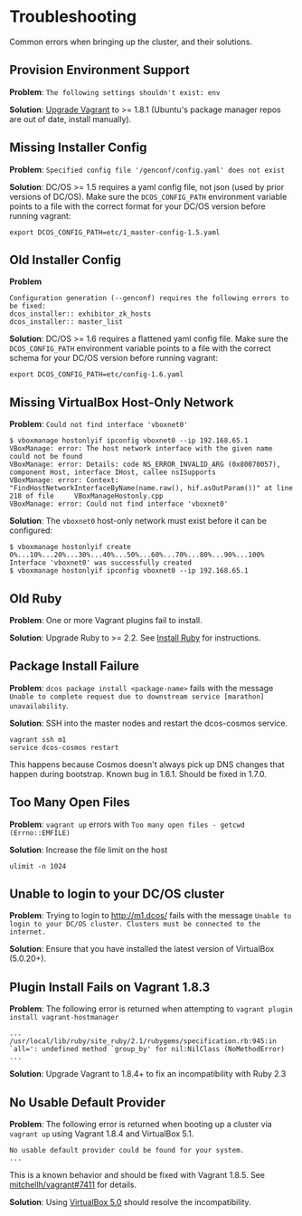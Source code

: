 # Troubleshooting

Common errors when bringing up the cluster, and their solutions.


## Provision Environment Support

**Problem**: `The following settings shouldn't exist: env`

**Solution**: [Upgrade Vagrant](https://www.vagrantup.com/downloads.html) to >= 1.8.1 (Ubuntu's package manager repos are out of date, install manually).


## Missing Installer Config

**Problem**: `Specified config file '/genconf/config.yaml' does not exist`

**Solution**: DC/OS >= 1.5 requires a yaml config file, not json (used by prior versions of DC/OS). Make sure the `DCOS_CONFIG_PATH` environment variable points to a file with the correct format for your DC/OS version before running vagrant:

```
export DCOS_CONFIG_PATH=etc/1_master-config-1.5.yaml
```


## Old Installer Config

**Problem**

```
Configuration generation (--genconf) requires the following errors to be fixed:
dcos_installer:: exhibitor_zk_hosts
dcos_installer:: master_list
```

**Solution**: DC/OS >= 1.6 requires a flattened yaml config file. Make sure the `DCOS_CONFIG_PATH` environment variable points to a file with the correct schema for your DC/OS version before running vagrant:

```
export DCOS_CONFIG_PATH=etc/config-1.6.yaml
```


## Missing VirtualBox Host-Only Network

**Problem**: `Could not find interface 'vboxnet0'`

```
$ vboxmanage hostonlyif ipconfig vboxnet0 --ip 192.168.65.1
VBoxManage: error: The host network interface with the given name could not be found
VBoxManage: error: Details: code NS_ERROR_INVALID_ARG (0x80070057), component Host, interface IHost, callee nsISupports
VBoxManage: error: Context: "FindHostNetworkInterfaceByName(name.raw(), hif.asOutParam())" at line 218 of file     VBoxManageHostonly.cpp
VBoxManage: error: Could not find interface 'vboxnet0'
```

**Solution**: The `vboxnet0` host-only network must exist before it can be configured:

```
$ vboxmanage hostonlyif create
0%...10%...20%...30%...40%...50%...60%...70%...80%...90%...100%
Interface 'vboxnet0' was successfully created
$ vboxmanage hostonlyif ipconfig vboxnet0 --ip 192.168.65.1
```


## Old Ruby

**Problem**: One or more Vagrant plugins fail to install.

**Solution**: Upgrade Ruby to >= 2.2. See [Install Ruby](/docs/install-ruby.md) for instructions.


## Package Install Failure

**Problem**: `dcos package install <package-name>` fails with the message `Unable to complete request due to downstream service [marathon] unavailability`.

**Solution**: SSH into the master nodes and restart the dcos-cosmos service.

```
vagrant ssh m1
service dcos-cosmos restart
```

This happens because Cosmos doesn't always pick up DNS changes that happen during bootstrap. Known bug in 1.6.1. Should be fixed in 1.7.0.

## Too Many Open Files

**Problem**: `vagrant up` errors with `Too many open files - getcwd (Errno::EMFILE)`

**Solution**: Increase the file limit on the host

```
ulimit -n 1024
```

## Unable to login to your DC/OS cluster

**Problem**: Trying to login to http://m1.dcos/ fails with the message `Unable to login to your DC/OS cluster. Clusters must be connected to the internet.`

**Solution**: Ensure that you have installed the latest version of VirtualBox (5.0.20+).

## Plugin Install Fails on Vagrant 1.8.3

**Problem**: The following error is returned when attempting to `vagrant plugin install vagrant-hostmanager`

```
...
/usr/local/lib/ruby/site_ruby/2.1/rubygems/specification.rb:945:in `all=': undefined method `group_by' for nil:NilClass (NoMethodError)
...
```

**Solution**: Upgrade Vagrant to 1.8.4+ to fix an incompatibility with Ruby 2.3

## No Usable Default Provider

**Problem**: The following error is returned when booting up a cluster via `vagrant up` using Vagrant
1.8.4 and VirtualBox 5.1.

```
No usable default provider could be found for your system.
...
```
This is a known behavior and should be fixed with Vagrant 1.8.5. See [mitchellh/vagrant#7411](https://github.com/mitchellh/vagrant/issues/7411) for details.

**Solution**: Using [VirtualBox 5.0](https://www.virtualbox.org/wiki/Download_Old_Builds_5_0) should resolve the incompatibility.
